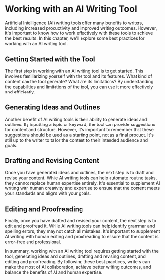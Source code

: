 Working with an AI Writing Tool
========================================

Artificial Intelligence (AI) writing tools offer many benefits to writers, including increased productivity and improved writing outcomes. However, it's important to know how to work effectively with these tools to achieve the best results. In this chapter, we'll explore some best practices for working with an AI writing tool.

Getting Started with the Tool
-----------------------------

The first step in working with an AI writing tool is to get started. This involves familiarizing yourself with the tool and its features. What kind of content can the tool generate? What are its limitations? By understanding the capabilities and limitations of the tool, you can use it more effectively and efficiently.

Generating Ideas and Outlines
-----------------------------

Another benefit of AI writing tools is their ability to generate ideas and outlines. By inputting a topic or keyword, the tool can provide suggestions for content and structure. However, it's important to remember that these suggestions should be used as a starting point, not as a final product. It's still up to the writer to tailor the content to their intended audience and goals.

Drafting and Revising Content
-----------------------------

Once you have generated ideas and outlines, the next step is to draft and revise your content. While AI writing tools can help automate routine tasks, they cannot replace human expertise entirely. It's essential to supplement AI writing with human creativity and expertise to ensure that the content meets your standards and aligns with your goals.

Editing and Proofreading
------------------------

Finally, once you have drafted and revised your content, the next step is to edit and proofread it. While AI writing tools can help identify grammar and spelling errors, they may not catch all mistakes. It's important to supplement AI writing with human editing and proofreading to ensure that the content is error-free and professional.

In summary, working with an AI writing tool requires getting started with the tool, generating ideas and outlines, drafting and revising content, and editing and proofreading. By following these best practices, writers can make the most of AI collaboration, achieve better writing outcomes, and balance the benefits of AI and human expertise.
